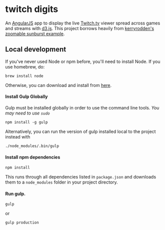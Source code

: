 twitch digits
============

An [AngularJS](https://angularjs.org/) app to display the live [Twitch.tv](http://twitch.tv) viewer spread across games and streams with [d3.js](http://d3js.org). This project borrows heavily from [kerryrodden's zoomable sunburst example](http://bl.ocks.org/kerryrodden/477c1bfb081b783f80ad).

## Local development

If you've never used Node or npm before, you'll need to install Node.
If you use homebrew, do:

```
brew install node
```

Otherwise, you can download and install from [here](http://nodejs.org/download/).

#### Install Gulp Globally

Gulp must be installed globally in order to use the command line tools. *You may need to use `sudo`*


```
npm install -g gulp
```

Alternatively, you can run the version of gulp installed local to the project instead with


```
./node_modules/.bin/gulp
```

#### Install npm dependencies

```
npm install
```

This runs through all dependencies listed in `package.json` and downloads them
to a `node_modules` folder in your project directory.

#### Run gulp.

```
gulp
```

or

```
gulp production
```


